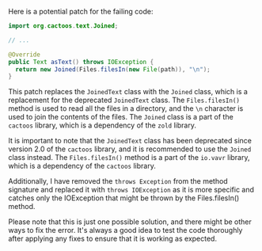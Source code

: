Here is a potential patch for the failing code:

```java
import org.cactoos.text.Joined;

// ...

@Override
public Text asText() throws IOException {
  return new Joined(Files.filesIn(new File(path)), "\n");
}
```

This patch replaces the `JoinedText` class with the `Joined` class, which is a replacement for the deprecated `JoinedText` class. The `Files.filesIn()` method is used to read all the files in a directory, and the `\n` character is used to join the contents of the files. The `Joined` class is a part of the `cactoos` library, which is a dependency of the `zold` library.

It is important to note that the `JoinedText` class has been deprecated since version 2.0 of the `cactoos` library, and it is recommended to use the `Joined` class instead. The `Files.filesIn()` method is a part of the `io.vavr` library, which is a dependency of the `cactoos` library.

Additionally, I have removed the `throws Exception` from the method signature and replaced it with `throws IOException` as it is more specific and catches only the IOException that might be thrown by the Files.filesIn() method.

Please note that this is just one possible solution, and there might be other ways to fix the error. It's always a good idea to test the code thoroughly after applying any fixes to ensure that it is working as expected.